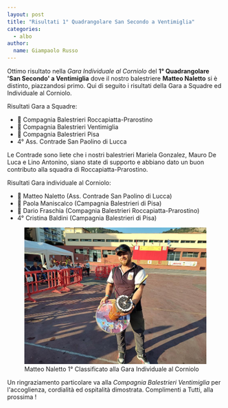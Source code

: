 ```yaml
---
layout: post
title: "Risultati 1° Quadrangolare San Secondo a Ventimiglia"
categories: 
  - albo
author:
  name: Giampaolo Russo
---
```


Ottimo risultato nella *Gara Individuale al Corniolo* del **1° Quadrangolare 'San Secondo' a Ventimiglia** dove il nostro balestriere **Matteo Naletto** si è distinto, piazzandosi primo.
Qui di seguito i risultati della Gara a Squadre ed Individuale al Corniolo.

<!-- more -->

Risultati Gara a Squadre:

* 🥇 Compagnia Balestrieri Roccapiatta-Prarostino
* 🥈 Compagnia Balestrieri Ventimiglia
* 🥉 Compagnia Balestrieri Pisa
* 4° Ass. Contrade San Paolino di Lucca

Le Contrade sono liete che i nostri balestrieri Mariela Gonzalez, Mauro De Luca e Lino Antonino, siano state di supporto e abbiano dato un buon contributo alla squadra di Roccapiatta-Prarostino.

Risultati Gara individuale al Corniolo:

* 🥇 Matteo Naletto (Ass. Contrade San Paolino di Lucca)
* 🥈 Paola Maniscalco (Campagnia Balestrieri di Pisa)
* 🥉 Dario Fraschia (Compagnia Balestrieri Roccapiatta-Prarostino)
* 4° Cristina Baldini (Campagnia Balestrieri di Pisa)

<figure class="align-center">
    <img src="/assets/images/2023/231001-primo-corniolo-naletto.jpg" alt="Matteo Naletto 1° Classificato alla Gara Individuale al Corniolo">
  <figcaption>Matteo Naletto 1° Classificato alla Gara Individuale al Corniolo</figcaption>
</figure>

Un ringraziamento particolare va alla *Compagnia Balestrieri Ventimiglia* per l'accoglienza, cordialità ed ospitalità dimostrata.
Complimenti a Tutti, alla prossima !
